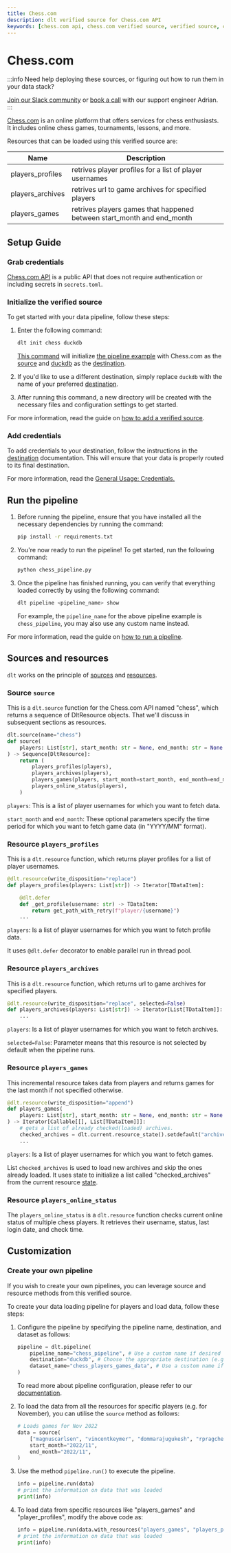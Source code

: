 ```yaml
---
title: Chess.com
description: dlt verified source for Chess.com API
keywords: [chess.com api, chess.com verified source, verified source, chess.com, chess]
---
```


# Chess.com

:::info Need help deploying these sources, or figuring out how to run them in your data stack?

[Join our Slack community](https://join.slack.com/t/dlthub-community/shared_invite/zt-1n5193dbq-rCBmJ6p~ckpSFK4hCF2dYA)
or [book a call](https://calendar.app.google/kiLhuMsWKpZUpfho6) with our support engineer Adrian.
:::

[Chess.com](https://www.chess.com/) is an online platform that offers services for chess
enthusiasts. It includes online chess games, tournaments, lessons, and more.

Resources that can be loaded using this verified source are:

| Name             | Description                                                            |
| ---------------- | ---------------------------------------------------------------------- |
| players_profiles | retrives player profiles for a list of player usernames                |
| players_archives | retrives url to game archives for specified players                    |
| players_games    | retrives players games that happened between start_month and end_month |

## Setup Guide

### Grab credentials

[Chess.com API](https://www.chess.com/news/view/published-data-api) is a public API that does not
require authentication or including secrets in `secrets.toml`.

### Initialize the verified source

To get started with your data pipeline, follow these steps:

1. Enter the following command:

   ```bash
   dlt init chess duckdb
   ```

   [This command](../../reference/command-line-interface) will initialize
   [the pipeline example](https://github.com/dlt-hub/verified-sources/blob/master/sources/chess_pipeline.py)
   with Chess.com as the [source](../../general-usage/source) and
   [duckdb](../destinations/duckdb.md) as the [destination](../destinations).

1. If you'd like to use a different destination, simply replace `duckdb` with the name of your
   preferred [destination](../destinations).

1. After running this command, a new directory will be created with the necessary files and
   configuration settings to get started.

For more information, read the guide on [how to add a verified source](../../walkthroughs/add-a-verified-source.md).

### Add credentials

To add credentials to your destination, follow the instructions in the
[destination](../../dlt-ecosystem/destinations) documentation. This will ensure that your data is
properly routed to its final destination.

For more information, read the [General Usage: Credentials.](../../general-usage/credentials)

## Run the pipeline

1. Before running the pipeline, ensure that you have installed all the necessary dependencies by
   running the command:

   ```bash
   pip install -r requirements.txt
   ```

1. You're now ready to run the pipeline! To get started, run the following command:

   ```bash
   python chess_pipeline.py
   ```

1. Once the pipeline has finished running, you can verify that everything loaded correctly by using
   the following command:

   ```bash
   dlt pipeline <pipeline_name> show
   ```

   For example, the `pipeline_name` for the above pipeline example is `chess_pipeline`, you may also
   use any custom name instead.

For more information, read the guide on [how to run a pipeline](../../walkthroughs/run-a-pipeline).

## Sources and resources

`dlt` works on the principle of [sources](../../general-usage/source) and
[resources](../../general-usage/resource).

### Source `source`

This is a `dlt.source` function for the Chess.com API named "chess", which returns a sequence of
DltResource objects. That we'll discuss in subsequent sections as resources.

```python
dlt.source(name="chess")
def source(
    players: List[str], start_month: str = None, end_month: str = None
) -> Sequence[DltResource]:
    return (
        players_profiles(players),
        players_archives(players),
        players_games(players, start_month=start_month, end_month=end_month),
        players_online_status(players),
    )
```

`players`: This is a list of player usernames for which you want to fetch data.

`start_month` and `end_month`: These optional parameters specify the time period for which you want
to fetch game data (in "YYYY/MM" format).

### Resource `players_profiles`

This is a `dlt.resource` function, which returns player profiles for a list of player usernames.

```python
@dlt.resource(write_disposition="replace")
def players_profiles(players: List[str]) -> Iterator[TDataItem]:

    @dlt.defer
    def _get_profile(username: str) -> TDataItem:
        return get_path_with_retry(f"player/{username}")
    ...
```

`players`: Is a list of player usernames for which you want to fetch profile data.

It uses `@dlt.defer` decorator to enable parallel run in thread pool.

### Resource `players_archives`

This is a `dlt.resource` function, which returns url to game archives for specified players.

```python
@dlt.resource(write_disposition="replace", selected=False)
def players_archives(players: List[str]) -> Iterator[List[TDataItem]]:
    ...
```

`players`: Is a list of player usernames for which you want to fetch archives.

`selected=False`: Parameter means that this resource is not selected by default when the pipeline
runs.

### Resource `players_games`

This incremental resource takes data from players and returns games for the last month if not
specified otherwise.

```python
@dlt.resource(write_disposition="append")
def players_games(
    players: List[str], start_month: str = None, end_month: str = None
) -> Iterator[Callable[[], List[TDataItem]]]:
    # gets a list of already checked(loaded) archives.
    checked_archives = dlt.current.resource_state().setdefault("archives", [])
    ...
```

`players`: Is a list of player usernames for which you want to fetch games.

List `checked_archives` is used to load new archives and skip the ones already loaded. It uses state
to initialize a list called "checked_archives" from the current resource
[state](../../general-usage/state).

### Resource `players_online_status`

The `players_online_status` is a `dlt.resource` function checks current online status of multiple chess players. It
retrieves their username, status, last login date, and check time.

## Customization

### Create your own pipeline

If you wish to create your own pipelines, you can leverage source and resource methods from this
verified source.

To create your data loading pipeline for players and load data, follow these steps:

1. Configure the pipeline by specifying the pipeline name, destination, and dataset as follows:

   ```python
   pipeline = dlt.pipeline(
       pipeline_name="chess_pipeline", # Use a custom name if desired
       destination="duckdb", # Choose the appropriate destination (e.g., duckdb, redshift, post)
       dataset_name="chess_players_games_data", # Use a custom name if desired
   )
   ```

   To read more about pipeline configuration, please refer to our
   [documentation](../../general-usage/pipeline).

1. To load the data from all the resources for specific players (e.g. for November), you can utilise the `source` method as follows:

   ```python
   # Loads games for Nov 2022
   data = source(
       ["magnuscarlsen", "vincentkeymer", "dommarajugukesh", "rpragchess"],
       start_month="2022/11",
       end_month="2022/11",
   )
   ```

1. Use the method `pipeline.run()` to execute the pipeline.

   ```python
   info = pipeline.run(data)
   # print the information on data that was loaded
   print(info)
   ```

1. To load data from specific resources like "players_games" and "player_profiles", modify the above
   code as:

   ```python
   info = pipeline.run(data.with_resources("players_games", "players_profiles"))
   # print the information on data that was loaded
   print(info)
   ```
